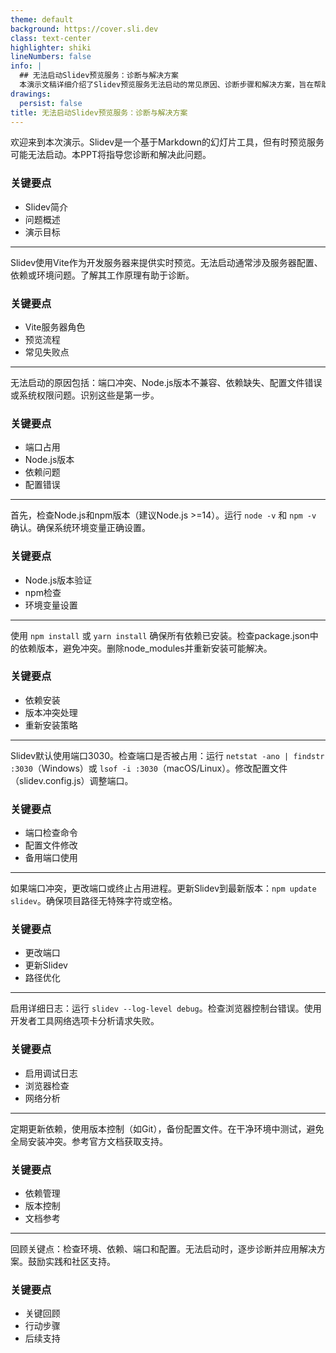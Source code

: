 ```yaml
---
theme: default
background: https://cover.sli.dev
class: text-center
highlighter: shiki
lineNumbers: false
info: |
  ## 无法启动Slidev预览服务：诊断与解决方案
  本演示文稿详细介绍了Slidev预览服务无法启动的常见原因、诊断步骤和解决方案，旨在帮助用户快速定位并解决问题，提升开发效率。内容涵盖环境检查、依赖管理、配置调整和高级调试技巧，共10页，结构清晰，适合技术演示。
drawings:
  persist: false
title: 无法启动Slidev预览服务：诊断与解决方案
---
```


欢迎来到本次演示。Slidev是一个基于Markdown的幻灯片工具，但有时预览服务可能无法启动。本PPT将指导您诊断和解决此问题。

### 关键要点

- Slidev简介
- 问题概述
- 演示目标

---

Slidev使用Vite作为开发服务器来提供实时预览。无法启动通常涉及服务器配置、依赖或环境问题。了解其工作原理有助于诊断。

### 关键要点

- Vite服务器角色
- 预览流程
- 常见失败点

---

无法启动的原因包括：端口冲突、Node.js版本不兼容、依赖缺失、配置文件错误或系统权限问题。识别这些是第一步。

### 关键要点

- 端口占用
- Node.js版本
- 依赖问题
- 配置错误

---

首先，检查Node.js和npm版本（建议Node.js >=14）。运行 `node -v` 和 `npm -v` 确认。确保系统环境变量正确设置。

### 关键要点

- Node.js版本验证
- npm检查
- 环境变量设置

---

使用 `npm install` 或 `yarn install` 确保所有依赖已安装。检查package.json中的依赖版本，避免冲突。删除node_modules并重新安装可能解决。

### 关键要点

- 依赖安装
- 版本冲突处理
- 重新安装策略

---

Slidev默认使用端口3030。检查端口是否被占用：运行 `netstat -ano | findstr :3030`（Windows）或 `lsof -i :3030`（macOS/Linux）。修改配置文件（slidev.config.js）调整端口。

### 关键要点

- 端口检查命令
- 配置文件修改
- 备用端口使用

---

如果端口冲突，更改端口或终止占用进程。更新Slidev到最新版本：`npm update slidev`。确保项目路径无特殊字符或空格。

### 关键要点

- 更改端口
- 更新Slidev
- 路径优化

---

启用详细日志：运行 `slidev --log-level debug`。检查浏览器控制台错误。使用开发者工具网络选项卡分析请求失败。

### 关键要点

- 启用调试日志
- 浏览器检查
- 网络分析

---

定期更新依赖，使用版本控制（如Git），备份配置文件。在干净环境中测试，避免全局安装冲突。参考官方文档获取支持。

### 关键要点

- 依赖管理
- 版本控制
- 文档参考

---

回顾关键点：检查环境、依赖、端口和配置。无法启动时，逐步诊断并应用解决方案。鼓励实践和社区支持。

### 关键要点

- 关键回顾
- 行动步骤
- 后续支持

